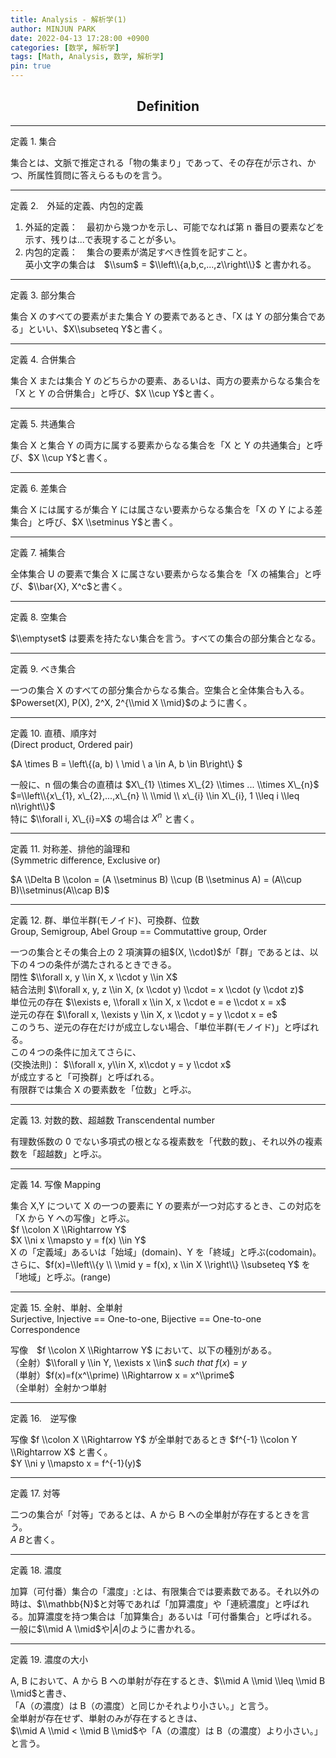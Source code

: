 ```yaml
---
title: Analysis - 解析学(1)
author: MINJUN PARK
date: 2022-04-13 17:28:00 +0900
categories: [数学, 解析学]
tags: [Math, Analysis, 数学, 解析学]
pin: true
---
```


## <center> Definition </center> ##

---

定義 1. 集合

集合とは、文脈で推定される「物の集まり」であって、その存在が示され、かつ、所属性質問に答えらるものを言う。

---

定義 2.　外延的定義、内包的定義

1. 外延的定義：　最初から幾つかを示し、可能でなれば第 n 番目の要素などを示す、残りは...で表現することが多い。
2. 内包的定義：　集合の要素が満足すべき性質を記すこと。  
   英小文字の集合は　$\\sum$ = $\\left\\{a,b,c,...,z\\right\\}$ と書かれる。

---

定義 3. 部分集合

集合 X のすべての要素がまた集合 Y の要素であるとき、「X は Y の部分集合である」といい、$X\\subseteq Y$と書く。

---

定義 4. 合併集合

集合 X または集合 Y のどちらかの要素、あるいは、両方の要素からなる集合を「X と Y の合併集合」と呼び、$X \\cup Y$と書く。

---

定義 5. 共通集合

集合 X と集合 Y の両方に属する要素からなる集合を「X と Y の共通集合」と呼び、$X \\cup Y$と書く。

---

定義 6. 差集合

集合 X には属するが集合 Y には属さない要素からなる集合を「X の Y による差集合」と呼び、$X \\setminus Y$と書く。

---

定義 7. 補集合

全体集合 U の要素で集合 X に属さない要素からなる集合を「X の補集合」と呼び、$\\bar{X}, X^c$と書く。

---

定義 8. 空集合

$\\emptyset$ は要素を持たない集合を言う。すべての集合の部分集合となる。

---

定義 9. べき集合

一つの集合 X のすべての部分集合からなる集合。空集合と全体集合も入る。  
$Powerset(X), P(X), 2^X, 2^{\\mid X \\mid}$のように書く。

---

定義 10. 直積、順序対  
(Direct product, Ordered pair)

$A \\times B = \\left\\{(a, b) \\ \\mid \\ a \\in A, b \\in B\\right\\} $

一般に、n 個の集合の直積は $X\_{1} \\times X\_{2} \\times ... \\times X\_{n}$ $=\\left\\{x\_{1}, x\_{2},...,x\_{n} \\ \\mid \\ x\_{i} \\in X\_{i}, 1 \\leq i \\leq n\\right\\}$  
特に $\\forall i, X\_{i}=X$ の場合は $X^n$ と書く。

---

定義 11. 対称差、排他的論理和  
(Symmetric difference, Exclusive or)

$A \\Delta B \\colon = (A \\setminus B) \\cup (B \\setminus A) = (A\\cup B)\\setminus(A\\cap B)$

---

定義 12. 群、単位半群(モノイド)、可換群、位数  
Group, Semigroup, Abel Group == Commutattive group, Order

一つの集合とその集合上の 2 項演算の組$(X, \\cdot)$が「群」であるとは、以下の４つの条件が満たされるときできる。  
閉性 $\\forall x, y \\in X, x \\cdot y \\in X$  
結合法則 $\\forall x, y, z \\in X, (x \\cdot y) \\cdot = x \\cdot (y \\cdot z)$  
単位元の存在 $\\exists e, \\forall x \\in X, x \\cdot e = e \\cdot x = x$  
逆元の存在 $\\forall x, \\exists y \\in X, x \\cdot y = y \\cdot x = e$  
このうち、逆元の存在だけが成立しない場合、「単位半群(モノイド)」と呼ばれる。  
この４つの条件に加えてさらに、  
(交換法則)： $\\forall x, y\\in X, x\\cdot y = y \\cdot x$  
が成立すると「可換群」と呼ばれる。  
有限群では集合 X の要素数を「位数」と呼ぶ。

---

定義 13. 対数的数、超越数 Transcendental number

有理数係数の 0 でない多項式の根となる複素数を「代数的数」、それ以外の複素数を「超越数」と呼ぶ。

---

定義 14. 写像 Mapping

集合 X,Y について X の一つの要素に Y の要素が一つ対応するとき、この対応を「X から Y への写像」と呼ぶ。  
$f \\colon X \\Rightarrow Y$  
$X \\ni x \\mapsto y = f(x) \\in Y$  
X の「定義域」あるいは「始域」(domain)、Y を「終域」と呼ぶ(codomain)。さらに、$f(x)=\\left\\{y \\ \\mid y = f(x), x \\in X \\right\\} \\subseteq Y$ を「地域」と呼ぶ。(range)

---

定義 15. 全射、単射、全単射  
Surjective, Injective == One-to-one, Bijective == One-to-one Correspondence

写像　$f \\colon X \\Rightarrow Y$ において、以下の種別がある。  
（全射）$\\forall y \\in Y, \\exists x \\in$ $such$ $that$ $f(x) = y$  
（単射）$f(x)=f(x^\\prime) \\Rightarrow x = x^\\prime$  
（全単射）全射かつ単射

---

定義 16.　逆写像

写像 $f \\colon X \\Rightarrow Y$ が全単射であるとき $f^{-1} \\colon Y \\Rightarrow X$ と書く。  
$Y \\ni y \\mapsto x = f^{-1}(y)$

---

定義 17. 対等

二つの集合が「対等」であるとは、A から B への全単射が存在するときを言う。  
$A~B$と書く。

---

定義 18. 濃度

加算（可付番）集合の「濃度」:とは、有限集合では要素数である。それ以外の時は、$\\mathbb{N}$と対等であれば「加算濃度」や「連続濃度」と呼ばれる。加算濃度を持つ集合は「加算集合」あるいは「可付番集合」と呼ばれる。  
一般に$\\mid A \\mid$や$|A|$のように書かれる。

---

定義 19. 濃度の大小

A, B において、A から B への単射が存在するとき、$\\mid A \\mid \\leq \\mid B \\mid$と書き、  
「A（の濃度）は B（の濃度）と同じかそれより小さい。」と言う。  
全単射が存在せず、単射のみが存在するときは、  
$\\mid A \\mid < \\mid B \\mid$や「A（の濃度）は B（の濃度）より小さい。」と言う。
